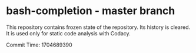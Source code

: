 # bash-completion - master branch

This repository contains frozen state of the repository.
Its history is cleared. It is used only for static code
analysis with Codacy.

Commit Time: 1704689390
